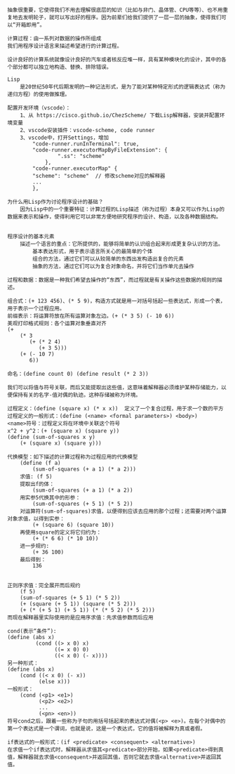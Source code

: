     抽象很重要，它使得我们不用去理解很底层的知识（比如与非门、晶体管、CPU等等）、也不用重复地去发明轮子，就可以写出好的程序。因为前辈们给我们提供了一层一层的抽象，使得我们可以“开箱即用”。

    计算过程：由一系列对数据的操作所组成
    我们用程序设计语言来描述希望进行的计算过程。

    设计良好的计算系统就像设计良好的汽车或者核反应堆一样，具有某种模块化的设计，其中的各个部分都可以独立地构造、替换、排除错误。
    
    Lisp
        是20世纪50年代后期发明的一种记法形式，是为了能对某种特定形式的逻辑表达式（称为递归方程）的使用做推理。
    
    配置开发环境（vscode）：
        1、从 https://cisco.github.io/ChezScheme/ 下载Lisp解释器，安装并配置环境变量
        2、vscode安装插件：vscode-scheme, code runner
        3、vscode中，打开Settings，增加
            "code-runner.runInTerminal": true,
            "code-runner.executorMapByFileExtension": {
                    ".ss": "scheme"
                },
            "code-runner.executorMap" {
            "scheme": "scheme"  // 修改scheme对应的解释器
            ...
            },
    
    为什么用Lisp作为讨论程序设计的基础？
        因为Lisp中的一个重要特征：计算过程的Lisp描述（称为过程）本身又可以作为Lisp的数据来表示和操作，使得利用它可以非常方便地研究程序的设计、构造，以及各种数据结构。
    
    
    程序设计的基本元素
        描述一个语言的重点：它所提供的，能够将简单的认识组合起来形成更复杂认识的方法。
            基本表达形式，用于表示语言所关心的最简单的个体
            组合的方法，通过它们可以从较简单的东西出发构造出复合的元素
            抽象的方法，通过它们可以为复合对象命名，并将它们当作单元去操作
    
    过程和数据：数据是一种我们希望去操作的“东西”，而过程就是有关操作这些数据的规则的描述。
    
    组合式：(+ 123 456)、(* 5 9)，构造方式就是用一对括号括起一些表达式，形成一个表，用于表示一个过程应用。
    前缀表示：将运算符放在所有运算对象左边。(+ (* 3 5) (- 10 6))
    美观打印格式规则：各个运算对象垂直对齐
    (+
        (* 3
           (+ (* 2 4)
              (+ 3 5)))
        (+ (- 10 7)
           6))
    
    命名：(define count 0) (define result (* 2 3))
    
    我们可以将值与符号关联，而后又能提取出这些值，这意味着解释器必须维护某种存储能力，以便保持有关的名字-值对偶的轨迹。这种存储被称为环境。
    
    过程定义：(define (square x) (* x x))  定义了一个复合过程，用于求一个数的平方
    过程定义的一般形式：(define (<name> <formal parameters>) <body>)
    <name>符号：过程定义将在环境中关联这个符号
    x^2 + y^2：(+ (square x) (square y))
    (define (sum-of-squares x y)
        (+ (square x) (square y)))
    
    代换模型：如下描述的计算过程称为过程应用的代换模型
        (define (f a)
            (sum-of-squares (+ a 1) (* a 2)))
        求值: (f 5)
        提取出f的体：
            (sum-of-squares (+ a 1) (* a 2))
        用实参5代换其中的形参：
            (sum-of-squares (+ 5 1) (* 5 2))
        对运算符(sum-of-squares)求值，以便得到应该去应用的那个过程；还需要对两个运算对象求值，以得到实参：
            (+ (square 6) (square 10))
        再使用square的定义将它归约为：
            (+ (* 6 6) (* 10 10))
        进一步规约:
            (+ 36 100)
        最后得到：
            136
    
    
    正则序求值：完全展开而后规约
        (f 5)
        (sum-of-squares (+ 5 1) (* 5 2))
        (+ (square (+ 5 1)) (square (* 5 2)))
        (+ (* (+ 5 1) (+ 5 1)) (* (* 5 2) (* 5 2)))
    而现在解释器里实际使用的是应用序求值：先求值参数而后应用
    
    cond(表示“条件”):
    (define (abs x)
        	 (cond ((> x 0) x)
                   ((= x 0) 0)
                   ((< x 0) (- x))))
    另一种形式：
    (define (abs x)
        (cond ((< x 0) (- x))
              (else x)))
    一般形式：
        (cond (<p1> <e1>)
              (<p2> <e2>)
              ...
              (<pn> <en>))
    符号cond之后，跟着一些称为子句的用括号括起来的表达式对偶(<p> <e>)。在每个对偶中的第一个表达式是一个谓词，也就是说，这是一个表达式，它的值将被解释为真或者假。
    
    if表达式的一般形式：(if <predicate> <consequent> <alternative>)
    在求值一个if表达式时，解释器从求值其<predicate>部分开始，如果<predicate>得到真值，解释器就去求值<consequent>并返回其值，否则它就去求值<alternative>并返回其值。